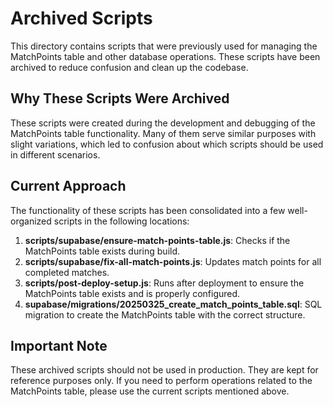 # Archived Scripts

This directory contains scripts that were previously used for managing the MatchPoints table and other database operations. These scripts have been archived to reduce confusion and clean up the codebase.

## Why These Scripts Were Archived

These scripts were created during the development and debugging of the MatchPoints table functionality. Many of them serve similar purposes with slight variations, which led to confusion about which scripts should be used in different scenarios.

## Current Approach

The functionality of these scripts has been consolidated into a few well-organized scripts in the following locations:

1. **scripts/supabase/ensure-match-points-table.js**: Checks if the MatchPoints table exists during build.
2. **scripts/supabase/fix-all-match-points.js**: Updates match points for all completed matches.
3. **scripts/post-deploy-setup.js**: Runs after deployment to ensure the MatchPoints table exists and is properly configured.
4. **supabase/migrations/20250325_create_match_points_table.sql**: SQL migration to create the MatchPoints table with the correct structure.

## Important Note

These archived scripts should not be used in production. They are kept for reference purposes only. If you need to perform operations related to the MatchPoints table, please use the current scripts mentioned above.
